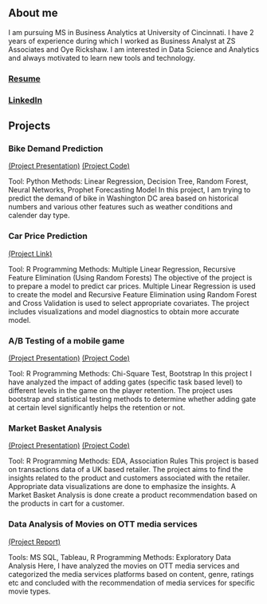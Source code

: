 ## About me

I am pursuing MS in Business Analytics at University of Cincinnati. I have 2 years of experience during which I worked as Business Analyst at ZS Associates and Oye Rickshaw.
I am interested in Data Science and Analytics and always motivated to learn new tools and technology.

### [Resume](https://skmohap.github.io/Resume/)

### [LinkedIn](https://www.linkedin.com/in/sameer-kumar-mohapatra/)

## Projects

### Bike Demand Prediction
[(Project Presentation)](https://skmohap.github.io/BikeDemand/Presentation)
[(Project Code)](https://skmohap.github.io/BikeDemand)


Tool: Python
Methods: Linear Regression, Decision Tree, Random Forest, Neural Networks, Prophet Forecasting Model
In this project, I am trying to predict the demand of bike in Washington DC area based on historical numbers and various other features such as weather conditions and calender day type.

### Car Price Prediction 
[(Project Link)](https://skmohap.github.io/CarPrice)

Tool: R Programming
Methods: Multiple Linear Regression, Recursive Feature Elimination (Using Random Forests)
The objective of the project is to prepare a model to predict car prices. Multiple Linear Regression is used to create the model and Recursive Feature Elimination using Random Forest and Cross Validation is used to select appropriate covariates. The project includes visualizations and model diagnostics to obtain more accurate model. 

### A/B Testing of a mobile game
[(Project Presentation)](https://skmohap.github.io/ABTesting/Presentation/) 
[(Project Code)](https://skmohap.github.io/ABTesting/)

Tool: R Programming
Methods: Chi-Square Test, Bootstrap
In this project I have analyzed the impact of adding gates (specific task based level) to different levels in the game on the player retention. The project uses bootstrap and statistical testing methods to determine whether adding gate at certain level significantly helps the retention or not.

### Market Basket Analysis 
[(Project Presentation)](https://skmohap.github.io/SalesTrendAnalysis/presentation/) 
[(Project Code)](https://skmohap.github.io/SalesTrendAnalysis/)

Tool: R Programming
Methods: EDA, Association Rules
This project is based on transactions data of a UK based retailer. The project aims to find the insights related to the product and customers associated with the retailer. Appropriate data visualizations are done to emphasize the insights. A Market Basket Analysis is done create a product recommendation based on the products in cart for a customer.

### Data Analysis of Movies on OTT media services
[(Project Report)](https://skmohap.github.io/MoviesOTT/Report) 

Tools: MS SQL, Tableau, R Programming
Methods: Exploratory Data Analysis
Here, I have analyzed the movies on OTT media services and categorized the media services platforms based on content, genre, ratings etc and concluded with the recommendation of media services for specific movie types. 

